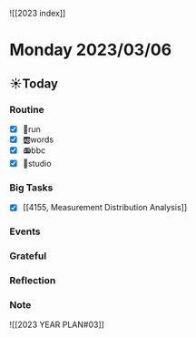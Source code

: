 ![[2023 index]]
# Monday 2023/03/06
## ☀Today
### Routine
- [x] 🏃run
- [x] 🆎words
- [x] 📻bbc
- [x] 📘studio
### Big Tasks
* [x] [[4155, Measurement Distribution Analysis]]
### Events
### Grateful
### Reflection
### Note

![[2023 YEAR PLAN#03]]